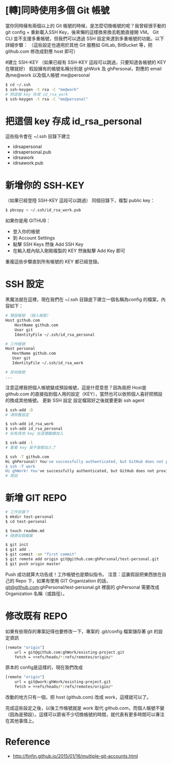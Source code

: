 # [轉]同時使用多個 Git 帳號


當你同時擁有兩個以上的 Git 帳號的時候，是怎麼切換帳號的呢？我曾經很手動的git config + 重新載入SSH Key，後來懶的這樣換來換去乾脆直接開 VM。
Git CLI 並不支援多重帳號，但我們可以透過 SSH 設定來達到多重帳號的功能。以下詳細步驟： （這些設定也適用於其他 Git 服務如 GitLab, BitBucket 等，把 github.com 修改成對應 host 即可）

#建立 SSH-KEY
（如果已經有 SSH-KEY 這段可以跳過，只要知道各帳號的 KEY 在哪就好）
假設擁有的帳號名稱分別是 ghWork 及 ghPersonal，對應的 email 為me@work 以及個人帳號 me@personal
```sh
$ cd ~/.ssh
$ ssh-keygen -t rsa -C "me@work"
# 把這個 key 存成 id_rsa_work
$ ssh-keygen -t rsa -C "me@personal"
```
# 把這個 key 存成 id_rsa_personal
這些指令會在 ~/.ssh 目錄下建立
- idrsapersonal
- idrsapersonal.pub
- idrsawork
- idrsawork.pub

# 新增你的 SSH-KEY
（如果已經登陸 SSH-KEY 這段可以跳過）
同個目錄下，複製 public key：
```sh
$ pbcopy < ~/.ssh/id_rsa_work.pub
```

如果你是用 GITHUB：
- 登入你的帳號
- 到 Account Settings
- 點擊 SSH Keys 然後 Add SSH Key
- 在輸入框內貼入剛剛複製的 KEY 然後點擊 Add Key 即可

重複這些步驟直到所有帳號的 KEY 都已經登錄。
# SSH 設定
黑魔法就在這裡，現在我們在 ~/.ssh 目錄底下建立一個名稱為config 的檔案，內容如下：
```sh
# 預設帳號 （個人帳號）
Host github.com
    HostName github.com
    User git
    IdentityFile ~/.ssh/id_rsa_personal

# 工作帳號
Host personal
   HostName github.com
   User git
   IdentityFile ~/.ssh/id_rsa_work

# 其他帳號
...
```
注意這裡我把個人帳號變成預設帳號，這是什麼意思？因為我把 Host是 github.com 的直接指到個人用的設定（KEY），當然也可以依照個人喜好把預設的換成其他帳號。
更新 SSH 設定
設定檔寫好之後就要更新 ssh agent

```sh
$ ssh-add -D
# 清除舊設定

$ ssh-add id_rsa_work
$ ssh-add id_rsa_personal
# 如有其他 key 在這裡繼續加入

$ ssh-add -l
# 看看 key 是不是都加入了

$ ssh -T github.com
Hi ghPersonal! You've successfully authenticated, but GitHub does not provide shell access.
$ ssh -T work
Hi ghWork! You've successfully authenticated, but GitHub does not provide shell access.
# 測試

```
# 新增 GIT REPO
```sh
# 工作目錄下
$ mkdir test-personal
$ cd test-personal

$ touch readme.md
# 隨便加個檔案

$ git init
$ git add .
$ git commit -am "first commit"
$ git remote add origin git@github.com:ghPersonal/test-personal.git
$ git push origin master
```

Push 成功就算大功告成！工作帳號也是類似指令。
注意：這裏假設把東西放在自己的 Repo 下，如果有使用 GIT Organization 的話，git@github.com:ghPersonal/test-personal.git 裡面的 ghPersonal 需要改成 Organization 名稱（或路徑）。
# 修改既有 REPO
如果有些現存的專案記得也要修改一下，專案的 .git/config 檔案儲存著 git 的設定資訊
```sh
[remote "origin"]
    url = git@github.com:ghWork/existing-project.git
    fetch = +refs/heads/*:refs/remotes/origin/*
```
原本的 config是這樣的，現在我們改成
``` sh
[remote "origin"]
    url = git@work:ghWork/existing-project.git
    fetch = +refs/heads/*:refs/remotes/origin/*
```
改動的地方只有一個，把 host (github.com) 改成 work，這樣就可以了。

完成這些設定之後，以後工作帳號就是 work 取代 github.com，而個人帳號不變（因為是預設）。這樣可以節省不少切換帳號的時間，就代表有更多時間可以專注在其他事情上。

# Reference
- http://finfin.github.io/2015/01/16/multiple-git-accounts.html
